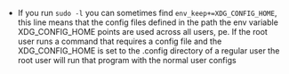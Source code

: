 - If you run `sudo -l` you can sometimes find `env_keep+=XDG_CONFIG_HOME`, this line means that the config files defined in the path the env variable XDG_CONFIG_HOME points are used across all users, pe. If the root user runs a command that requires a config file and the XDG_CONFIG_HOME is set to the .config directory of a regular user the root user will run that program with the normal user configs